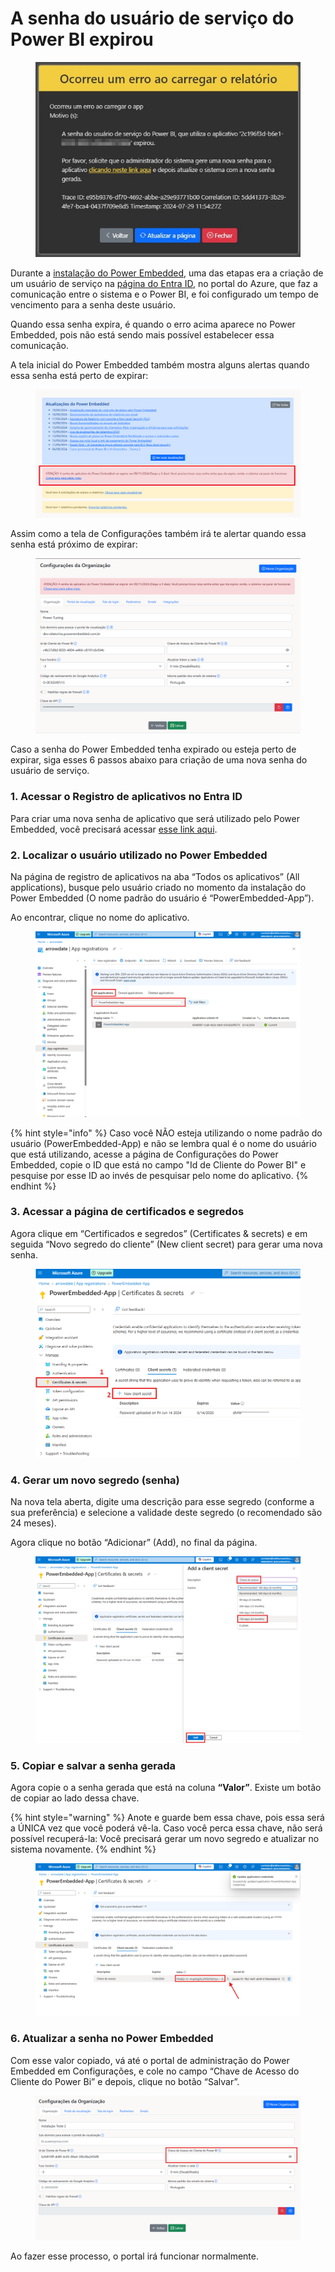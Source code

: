 # A senha do usuário de serviço do Power BI expirou

<div align="left">

<figure><img src="../../.gitbook/assets/image (13).png" alt=""><figcaption></figcaption></figure>

</div>

Durante a [instalação do Power Embedded](../../documentacao-tecnica/instalacao/trial-do-fabric.md), uma das etapas era a criação de um usuário de serviço na [página do Entra ID](https://portal.azure.com/#view/Microsoft\_AAD\_IAM/ActiveDirectoryMenuBlade/\~/RegisteredApps), no portal do Azure, que faz a comunicação entre o sistema e o Power BI, e foi configurado um tempo de vencimento para a senha deste usuário.

Quando essa senha expira, é quando o erro acima aparece no Power Embedded, pois não está sendo mais possível estabelecer essa comunicação.



A tela inicial do Power Embedded também mostra alguns alertas quando essa senha está perto de expirar:

<figure><img src="../../.gitbook/assets/image (401).png" alt=""><figcaption></figcaption></figure>

Assim como a tela de Configurações também irá te alertar quando essa senha está próximo de expirar:

<figure><img src="../../.gitbook/assets/image (402).png" alt=""><figcaption></figcaption></figure>

Caso a senha do Power Embedded tenha expirado ou esteja perto de expirar, siga esses 6 passos abaixo para criação de uma nova senha do usuário de serviço.



### **1. Acessar o Registro de aplicativos no Entra ID**

Para criar uma nova senha de aplicativo que será utilizado pelo Power Embedded, você precisará acessar [esse link aqui](https://portal.azure.com/#view/Microsoft\_AAD\_IAM/ActiveDirectoryMenuBlade/\~/RegisteredApps).



### **2. Localizar o usuário utilizado no Power Embedded**

Na página de registro de aplicativos na aba “Todos os aplicativos” (All applications), busque pelo usuário criado no momento da instalação do Power Embedded (O nome padrão do usuário é “PowerEmbedded-App”).

Ao encontrar, clique no nome do aplicativo.

<figure><img src="../../.gitbook/assets/image (14).png" alt=""><figcaption></figcaption></figure>

{% hint style="info" %}
Caso você NÃO esteja utilizando o nome padrão do usuário (PowerEmbedded-App) e não se lembra qual é o nome do usuário que está utilizando, acesse a página de Configurações do Power Embedded, copie o ID que está no campo "Id de Cliente do Power BI" e pesquise por esse ID ao invés de pesquisar pelo nome do aplicativo.
{% endhint %}



### **3. Acessar a página de certificados e segredos**

Agora clique em “Certificados e segredos” (Certificates & secrets) e em seguida “Novo segredo do cliente” (New client secret) para gerar uma nova senha.

<figure><img src="../../.gitbook/assets/image (15).png" alt=""><figcaption></figcaption></figure>



### **4. Gerar um novo segredo (senha)**

Na nova tela aberta, digite uma descrição para esse segredo (conforme a sua preferência) e selecione a validade deste segredo (o recomendado são 24 meses).

Agora clique no botão “Adicionar” (Add), no final da página.

<figure><img src="../../.gitbook/assets/image (16).png" alt=""><figcaption></figcaption></figure>



### 5. Copiar e salvar a senha gerada

Agora copie o a senha gerada que está na coluna **“Valor”**. Existe um botão de copiar ao lado dessa chave.

{% hint style="warning" %}
Anote e guarde bem essa chave, pois essa será a ÚNICA vez que você poderá vê-la. Caso você perca essa chave, não será possível recuperá-la: Você precisará gerar um novo segredo e atualizar no sistema novamente.
{% endhint %}

<figure><img src="../../.gitbook/assets/image (17).png" alt=""><figcaption></figcaption></figure>



### **6. Atualizar a senha no Power Embedded**

Com esse valor copiado, vá até o portal de administração do Power Embedded em Configurações, e cole no campo “Chave de Acesso do Cliente do Power Bi” e depois, clique no botão “Salvar”.

<figure><img src="../../.gitbook/assets/image (18).png" alt=""><figcaption></figcaption></figure>

Ao fazer esse processo, o portal irá funcionar normalmente.
